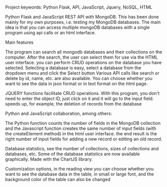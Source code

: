 Project keywords: Python Flask, API, JavaScript, Jquery, NoSQL, HTML

Python Flask and JavaScript REST API with MongoDB.
This has been done mainly for my own purposes, i.e. testing my MongoDB databases.
The main idea is that you can access multiple mongoDB databases with a single program using api calls or an html interface.

Main features

The program can search all mongodb databases and their collections on the computer. After the search, the user can select them for use via the HTML user interface.
you can perform CRUD operations on the database you have selected. Selecting a database is easy, select a database from the dropdown menu and click the Select button
Various API calls like search or delete by id, name, etc. are also available.
You can choose whether you want to see the data in json format or in text format on the html page.

JQUERY functions facilitate CRUD operations. With this program, you don't need to enter the object ID, just click on it and it will go to the input field. speeds up, for example, the deletion of records from the database

Python and JavaScript collaboration, among others:

The Python function counts the number of fields in the MongoDB collection and the Javascript function creates the same number of input fields (with the createElement method) in the html user interface. the end result is the right number of input fields for adding a new record or editing an old record.

Database statistics, see the number of collections, sizes of collections and databases, etc.
Some of the database statistics are now available graphically. Made with the ChartJS library.

Customization options, in the reading view you can choose whether you want to see the database data in the table, in small or large font, and the background color of the table can also be changed

